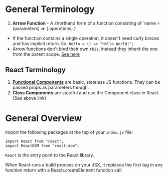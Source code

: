 # General Terminology
1. **Arrow Function** - A shorthand form of a function consisting of `name = (parameters) => { operations; }
  - If the function contains a single operation, it doesn't need curly braces and has implicit return. Ex:
  ```hello = () => "Hello World!";```
  - Arrow functions don't bind their own `this`, instead they inherit the one from the parent scope. [See here](https://www.codementor.io/@dariogarciamoya/understanding-this-in-javascript-with-arrow-functions-gcpjwfyuc)
 
 ## React Terminology
 1. [**Functional Components**](https://www.freecodecamp.org/news/functional-components-vs-class-components-in-react/) are basic, stateless JS functions. They can be passed props as parameters though.
 2. **Class Components** are stateful and use the Component class in React. (See above link)

# General Overview
Import the following packages at the top of your `index.js` file:
```
import React from "react";
import ReactDOM from "react-dom";
```
`React` is the entry point to the React library.

When React runs a build process on your JSX, it replaces the first tag in any function return with a Reach.createElement function call.
